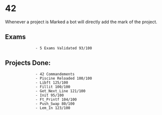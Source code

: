 # 42

Whenever a project is Marked a bot will directly add the mark of the project.

## Exams
                  - 5 Exams Validated 93/100

## Projects Done:
                  - 42 Commandements
                  - Piscine Reloaded 100/100 
                  - Libft 125/100
                  - Fillit 100/100
                  - Get_Next_Line 121/100
                  - Init 95/100
                  - Ft_Printf 104/100
                  - Push_Swap 80/100
                  - Lem_In 123/100
